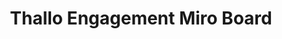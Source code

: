 ---
title: Thallo Engagement Miro Board
redirect_to: https://miro.com/app/board/uXjVO7acw3w=/?share_link_id=559436470758
redirect_from: 
  - /CODExThallo
  - /codexthallo
---